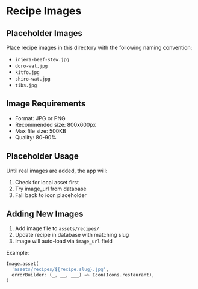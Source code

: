 # Recipe Images

## Placeholder Images

Place recipe images in this directory with the following naming convention:
- `injera-beef-stew.jpg`
- `doro-wat.jpg`
- `kitfo.jpg`
- `shiro-wat.jpg`
- `tibs.jpg`

## Image Requirements
- Format: JPG or PNG
- Recommended size: 800x600px
- Max file size: 500KB
- Quality: 80-90%

## Placeholder Usage

Until real images are added, the app will:
1. Check for local asset first
2. Try image_url from database
3. Fall back to icon placeholder

## Adding New Images

1. Add image file to `assets/recipes/`
2. Update recipe in database with matching slug
3. Image will auto-load via `image_url` field

Example:
```dart
Image.asset(
  'assets/recipes/${recipe.slug}.jpg',
  errorBuilder: (_, __, ___) => Icon(Icons.restaurant),
)
```





